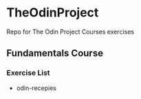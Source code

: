 # TheOdinProject

Repo for The Odin Project Courses exercises

## Fundamentals Course

### Exercise List

- odin-recepies
